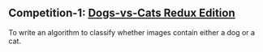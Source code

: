 ## Competition-1: [Dogs-vs-Cats Redux Edition](https://www.kaggle.com/c/dogs-vs-cats-redux-kernels-edition)
To write an algorithm to classify whether images contain either a dog or a cat. 
